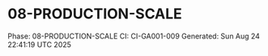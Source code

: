 # 08-PRODUCTION-SCALE
Phase: 08-PRODUCTION-SCALE
CI: CI-GA001-009
Generated: Sun Aug 24 22:41:19 UTC 2025
